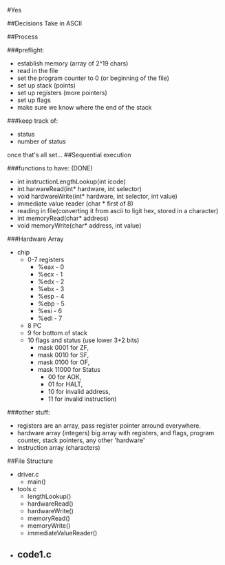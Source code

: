 #Yes

##Decisions
Take in ASCII

##Process

###preflight: 
- establish memory (array of 2^19 chars)
- read in the file
- set the program counter to 0 (or beginning of the file)
- set up stack (points)
- set up registers (more pointers)
- set up flags
- make sure we know where the end of the stack

###keep track of:
- status
- number of status


once that's all set...
##Sequential execution

###functions to have: (DONE)
- int instructionLengthLookup(int icode)
- int harwareRead(int* hardware, int selector)
- void hardwareWrite(int* hardware, int selector, int value)
- immediate value reader (char * first of 8)
- reading in file(converting it from ascii to ligit hex, stored in a character)
- int memoryRead(char* address)
- void memoryWrite(char* address, int value) 


###Hardware Array
- chip
	- 0-7 registers
		- %eax - 0
    	- %ecx - 1
    	- %edx - 2
    	- %ebx - 3
    	- %esp - 4
    	- %ebp - 5
    	- %esi - 6
    	- %edi - 7
	- 8 PC
	- 9 for bottom of stack
	- 10 flags and status (use lower 3+2 bits)
		- mask 0001 for ZF, 
		- mask 0010 for SF,
		- mask 0100 for OF, 
		- mask 11000 for Status
			- 00 for AOK, 
			- 01 for HALT, 
			- 10 for invalid address, 
			- 11 for invalid instruction)


###other stuff:
- registers are an array, pass register pointer arround everywhere. 
- hardware array (integers) big array with registers, and flags, program counter, stack pointers, any other 'hardware'
- instruction array (characters) 

##File Structure 

- driver.c
	- main()
- tools.c
	- lengthLookup()
	- hardwareRead()
	- hardwareWrite()
	- memoryRead()
	- memoryWrite()
	- immediateValueReader()
- code1.c
	- 
